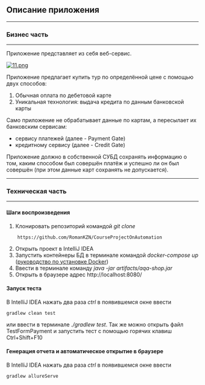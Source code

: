 ## Описание приложения
***
### Бизнес часть
***
Приложение представляет из себя веб-сервис.

[![11.png](https://i.postimg.cc/hPLryjQS/11.png)](https://postimg.cc/mtrChTSq)

Приложение предлагает купить тур по определённой цене с помощью двух способов:
1. Обычная оплата по дебетовой карте
1. Уникальная технология: выдача кредита по данным банковской карты

Само приложение не обрабатывает данные по картам, а пересылает их банковским сервисам:
* сервису платежей (далее - Payment Gate)
* кредитному сервису (далее - Credit Gate)

Приложение должно в собственной СУБД сохранять информацию о том, каким способом был совершён платёж и успешно ли он был совершён (при этом данные карт сохранять не допускается).
***
### Техническая часть
***
#### Шаги воспроизведения
1.  Клонировать репозиторий командой *git clone*
```
    https://github.com/RomanKZN/CourseProjectOnAutomation
```
2.  Открыть проект в IntelliJ IDEA
3.  Запустить контейнеры БД в терминале командой *docker-compose up* ([руководство по установке Docker](https://github.com/netology-code/aqa-homeworks/blob/master/docker/installation.md))
4.  Ввести в терминале команду  *java -jar artifacts/aqa-shop.jar*
5.  Открыть в браузере адрес http://localhost:8080/

#### Запуск теста
В IntelliJ IDEA нажать два раза *ctrl*  в появившемся окне ввести
```
gradlew clean test
```
или ввести в терминале  *./gradlew test*.
Так же можно открыть файл TestFormPayment и запустить тест с помощью горячих клавиш Ctrl+Shift+F10

#### Генерация отчета и автоматическое открытие в браузере 
В IntelliJ IDEA нажать два раза *ctrl*  в появившемся окне ввести
```
gradlew allureServe
```